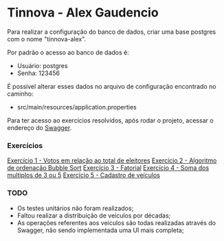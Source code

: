 # Tinnova - Alex Gaudencio


Para realizar a configuração do banco de dados, criar uma base postgres com o nome "tinnova-alex".

Por padrão o acesso ao banco de dados é: 
- Usuário: postgres
- Senha: 123456

É possível alterar esses dados no arquivo de configuração encontrado no caminho:
- src/main/resources/application.properties

Para ter acesso ao exercícios resolvidos, após rodar o projeto, acessar o endereço do [Swagger](http://localhost:8080/swagger-ui.html).

  
### Exercícios
 [Exercício 1 - Votos em relação ao total de eleitores](http://localhost:8080/swagger-ui.html#/controller-eleitores)
 [Exercício 2 - Algoritmo de ordenação Bubble Sort](http://localhost:8080/swagger-ui.html#/controller-bubble)
 [Exercício 3 - Fatorial](http://localhost:8080/swagger-ui.html#/controller-fatorial)
 [Exercício 4 - Soma dos multiplos de 3 ou 5](http://localhost:8080/swagger-ui.html#/controller-multiplos)
 [Exercício 5 - Cadastro de veículos](http://localhost:8080/swagger-ui.html#/controller-veiculo)
 
 
 ### TODO
 - Os testes unitários não foram realizados;
 - Faltou realizar a distribuição de veículos por décadas;
 - As operações referentes aos veículos são todas realizadas através do Swagger, não sendo implementada uma UI mais completa;